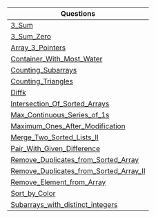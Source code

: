 | Questions |
| - |
| [3_Sum](https://github.com/XXDIL/IB-Prep/blob/main/Two%20Pointers/3_Sum.cpp) |
| [3_Sum_Zero](https://github.com/XXDIL/IB-Prep/blob/main/Two%20Pointers/3_Sum_Zero.cpp) |
| [Array_3_Pointers](https://github.com/XXDIL/IB-Prep/blob/main/Two%20Pointers/Array_3_Pointers.cpp) |
| [Container_With_Most_Water](https://github.com/XXDIL/IB-Prep/blob/main/Two%20Pointers/Container_With_Most_Water.cpp) |
| [Counting_Subarrays](https://github.com/XXDIL/IB-Prep/blob/main/Two%20Pointers/Counting_Subarrays.cpp) |
| [Counting_Triangles](https://github.com/XXDIL/IB-Prep/blob/main/Two%20Pointers/Counting_Triangles.cpp) |
| [Diffk](https://github.com/XXDIL/IB-Prep/blob/main/Two%20Pointers/Diffk.cpp) |
| [Intersection_Of_Sorted_Arrays](https://github.com/XXDIL/IB-Prep/blob/main/Two%20Pointers/Intersection_Of_Sorted_Arrays.cpp) |
| [Max_Continuous_Series_of_1s](https://github.com/XXDIL/IB-Prep/blob/main/Two%20Pointers/Max_Continuous_Series_of_1s.cpp) |
| [Maximum_Ones_After_Modification](https://github.com/XXDIL/IB-Prep/blob/main/Two%20Pointers/Maximum_Ones_After_Modification.cpp) |
| [Merge_Two_Sorted_Lists_II](https://github.com/XXDIL/IB-Prep/blob/main/Two%20Pointers/Merge_Two_Sorted_Lists_II.cpp) |
| [Pair_With_Given_Difference](https://github.com/XXDIL/IB-Prep/blob/main/Two%20Pointers/Pair_With_Given_Difference.cpp) |
| [Remove_Duplicates_from_Sorted_Array](https://github.com/XXDIL/IB-Prep/blob/main/Two%20Pointers/Remove_Duplicates_from_Sorted_Array.cpp) |
| [Remove_Duplicates_from_Sorted_Array_II](https://github.com/XXDIL/IB-Prep/blob/main/Two%20Pointers/Remove_Duplicates_from_Sorted_Array_II.cpp) |
| [Remove_Element_from_Array](https://github.com/XXDIL/IB-Prep/blob/main/Two%20Pointers/Remove_Element_from_Array.cpp) |
| [Sort_by_Color](https://github.com/XXDIL/IB-Prep/blob/main/Two%20Pointers/Sort_by_Color.cpp) |
| [Subarrays_with_distinct_integers](https://github.com/XXDIL/IB-Prep/blob/main/Two%20Pointers/Subarrays_with_distinct_integers.cpp) |
